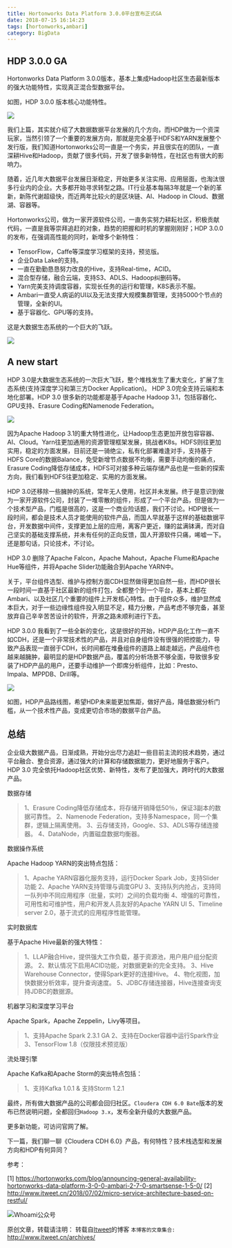```yaml
---
title: Hortonworks Data Platform 3.0.0平台宣布正式GA
date: 2018-07-15 16:14:23
tags: [hortonworks,ambari]
category: BigData
---
```


## HDP 3.0.0 GA 

Hortonworks Data Platform 3.0.0版本，基本上集成Hadoop社区生态最新版本的强大功能特性，实现真正混合型数据平台。

如图，HDP 3.0.0 版本核心功能特性。

![](https://2xbbhjxc6wk3v21p62t8n4d4-wpengine.netdna-ssl.com/wp-content/uploads/2018/07/HDP-3.0-benefits.png)

我们上篇，其实就介绍了大数据数据平台发展的几个方向，而HDP做为一个资深玩家，当然引领了一个重要的发展方向，那就是完全基于HDFS和YARN发展整个发行版，我们知道Hortonworks公司一直是一个务实，并且很实在的团队，一直深耕Hive和Hadoop，贡献了很多代码，开发了很多新特性，在社区也有很大的影响力。

随着，近几年大数据平台发展日渐稳定，开始更多关注实用、应用层面，也淘汰很多行业内的企业。大多都开始寻求转型之路。IT行业基本每隔3年就是一个新的革新，新陈代谢超级快，而近两年比较火的是区块链、AI、Hadoop in Cloud、数据湖、容器等。

Hortonworks公司，做为一家开源软件公司，一直务实努力耕耘社区，积极贡献代码，一直是我等崇拜追赶的对象，趋势的把握和时机的掌握刚刚好；HDP 3.0.0 的发布，在强调高性能的同时，新增多个新特性：

* TensorFlow，Caffe等深度学习框架的支持，预览版。
* 企业Data Lake的支持。
* 一直在勤勤恳恳努力改良的Hive，支持Real-time，ACID。
* 混合型存储，融合云端，支持S3、ADLS、Hadoop纠删码等。
* Yarn完美支持调度容器，实现长任务的运行和管理，K8S表示不服。
* Ambari一直受人病诟的UI以及无法支撑大规模集群管理，支持5000个节点的管理，全新的UI。
* 基于容器化、GPU等的支持。

这是大数据生态系统的一个巨大的飞跃。

![](https://www.itweet.cn/screenshots/Hortonworks-HDP-3-0-GA.png)

## A new start

HDP 3.0是大数据生态系统的一次巨大飞跃，整个堆栈发生了重大变化，扩展了生态系统(支持深度学习和第三方Docker Application)。 HDP 3.0完全支持云端和本地化部署。HDP 3.0 很多新的功能都是基于Apache Hadoop 3.1，包括容器化、GPU支持、Erasure Coding和Namenode Federation。

![](https://2xbbhjxc6wk3v21p62t8n4d4-wpengine.netdna-ssl.com/wp-content/uploads/2018/07/HDP-3.0-Marketecture.png)

因为Apache Hadoop 3.1的重大特性进化，让Hadoop生态更加开放包容容器、AI、Cloud。Yarn往更加通用的资源管理框架发展，挑战者K8s。HDFS则往更加实用，稳定的方面发展，目前还是一骑绝尘，私有化部署难逢对手，支持基于HDFS Core的数据Balance，免受新增节点数据不均衡，需要手动均衡的痛点，Erasure Coding降低存储成本，HDFS可对接多种云端存储产品也是一些新的探索方向，我们看到HDFS往更加稳定、实用的方面发展。

HDP 3.0还移除一些臃肿的系统，常年无人使用，社区并未发展。终于是意识到做为一家开源软件公司，封装了一堆零散的组件，形成了一个平台产品，但是做为一个技术型产品，门槛是很高的，这是一个商业险话题，我们不讨论。HDP很长一段时间，都会是技术人员才能使用的软件产品，而国人早就基于这样的基础数据平台，开发数据中间件，支撑更加上层的应用，离客户更近，赚的盆满钵满，而对自己坚实的基础支撑系统，并未有任何的正向反馈，国人开源软件只痛，唏嘘一下。还是那句话，只论技术，不讨论。

HDP 3.0 删除了Apache Falcon，Apache Mahout，Apache Flume和Apache Hue等组件，并将Apache Slider功能融合到Apache YARN中。

关于，平台组件选型、维护与控制方面CDH显然做得更加自然一些，而HDP很长一段时间一直基于社区最新的组件打包，全都整个到一个平台，基本上都在Ambari、以及社区几个重要的组件上开发核心特性。由于组件众多，维护显然成本巨大，对于一些边缘性组件投入明显不足，精力分散，产品考虑不够完备，甚至放弃自己辛辛苦苦设计的软件，开源之路未顺利进行下去。

HDP 3.0.0 我看到了一些全新的变化，这是很好的开始，HDP产品化工作一直不如CDH，还是一个非常技术性的产品，并且对自身组件没有很强的把控能力，导致产品表现一直弱于CDH，长时间都在堆叠组件的道路上越走越远，产品组件也越来越臃肿，最明显的是HDP数据产品，覆盖的分析场景不够全面，导致很多安装了HDP产品的用户，还要手动维护一个即席分析组件，比如：Presto、Impala、MPPDB、Drill等。

![](https://2xbbhjxc6wk3v21p62t8n4d4-wpengine.netdna-ssl.com/wp-content/uploads/2018/07/asparagus.png)

如图，HDP产品路线图，希望HDP未来能更加焦距，做好产品，降低数据分析门槛，从一个技术性产品，变成更切合市场的数据平台产品。

## 总结

企业级大数据产品，日渐成熟，开始分出尽力追赶一些目前主流的技术趋势，通过平台融合、整合资源，通过强大的计算和存储数据能力，更好地服务于客户。HDP 3.0 完全依托Hadoop社区优势、新特性，发布了更加强大，跨时代的大数据产品。

数据存储

> 1、Erasure Coding降低存储成本，将存储开销降低50％，保证3副本的数据可靠性。
> 2、Namenode Federation，支持多Namespace，同一个集群，逻辑上隔离使用。
> 3、云存储支持，Google、S3、ADLS等存储连接器。
> 4、DataNode，内置磁盘数据均衡器。

数据操作系统

Apache Hadoop YARN的突出特点包括：

> 1、Apache YARN容器化服务支持，运行Docker Spark Job，支持Slider功能
> 2、Apache YARN支持管理与调度GPU
> 3、支持队列内抢占，支持同一队列中不同应用程序（批量，实时）之间的负载均衡
> 4、增强的可靠性，可用性和可维护性，用户和开发人员友好的Apache YARN UI
> 5、Timeline server 2.0，基于流式的应用程序性能管理。

实时数据库

基于Apache Hive最新的强大特性：

> 1、LLAP融合Hive，提供强大工作负载，基于资源池，用户用户组分配资源。
> 2、默认情况下启用ACID功能，对数据更新的完全支持。
> 3、Hive Warehouse Connector，使得Spark更好的连接Hive。
> 4、物化视图，加快数据分析效率，提升查询速度。
> 5、JDBC存储连接器，Hive连接查询支持JDBC的数据源。

机器学习和深度学习平台

Apache Spark，Apache Zeppelin，Livy等项目。

> 1、支持Apache Spark 2.3.1 GA
> 2、支持在Docker容器中运行Spark作业
> 3、TensorFlow 1.8（仅限技术预览版）

流处理引擎

Apache Kafka和Apache Storm的突出特点包括：

> 1、支持Kafka 1.0.1 & 支持Storm 1.2.1

最终，所有做大数据产品的公司都会回归社区。`Cloudera CDH 6.0 Bate`版本的发布已然说明问题，全都回归`Hadoop 3.x`，发布全新升级的大数据产品。

更多新功能，可访问官网了解。

下一篇，我们聊一聊《Cloudera CDH 6.0》产品，有何特性？技术栈选型和发展方向和HDP有何异同？

参考：

[1] https://hortonworks.com/blog/announcing-general-availability-hortonworks-data-platform-3-0-0-ambari-2-7-0-smartsense-1-5-0/
[2] http://www.itweet.cn/2018/07/02/micro-service-architecture-based-on-restful/

![Whoami公众号](https://github.com/itweet/labs/raw/master/common/img/weixin_public.gif)

原创文章，转载请注明： 转载自[Itweet](http://www.itweet.cn)的博客
`本博客的文章集合:` http://www.itweet.cn/archives/